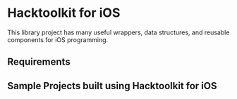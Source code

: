 Hacktoolkit for iOS
===================

This library project has many useful wrappers, data structures, and reusable components for iOS programming.

## Requirements

## Sample Projects built using Hacktoolkit for iOS
